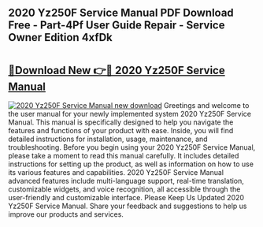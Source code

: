## 2020 Yz250F Service Manual PDF Download Free - Part-4Pf User Guide Repair - Service Owner Edition 4xfDk

# <h2><a href="http://bc25355.oget.top/?id=2020+Yz250F+Service+Manual">🔗Download New 👉🔴 2020 Yz250F Service Manual</a></h2>

[![2020 Yz250F Service Manual new download](https://i.imgur.com/5g1atiW.png)](http://bc25355.oget.top/?id=2020+Yz250F+Service+Manual)
Greetings and welcome to the user manual for your newly implemented system 2020 Yz250F Service Manual. This manual is specifically designed to help you navigate the features and functions of your product with ease. Inside, you will find detailed instructions for installation, usage, maintenance, and troubleshooting. Before you begin using your 2020 Yz250F Service Manual, please take a moment to read this manual carefully. It includes detailed instructions for setting up the product, as well as information on how to use its various features and capabilities. 2020 Yz250F Service Manual advanced features include multi-language support, real-time translation, customizable widgets, and voice recognition, all accessible through the user-friendly and customizable interface. Please Keep Us Updated 2020 Yz250F Service Manual. Share your feedback and suggestions to help us improve our products and services.
